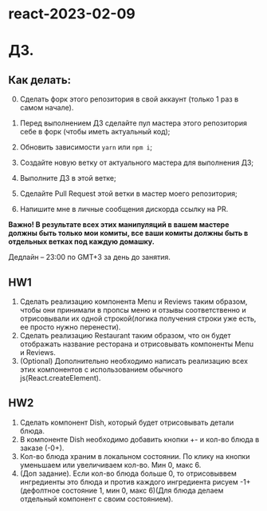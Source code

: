 # react-2023-02-09

# ДЗ.

## Как делать:

0. Сделать форк этого репозитория в свой аккаунт (только 1 раз в самом начале).

1. Перед выполнением ДЗ сделайте пул мастера этого репозитория себе в форк (чтобы иметь актуальный код);
2. Обновить зависимости `yarn` или `npm i`;
3. Создайте новую ветку от актуального мастера для выполнения ДЗ;
4. Выполните ДЗ в этой ветке;
5. Сделайте Pull Request этой ветки в мастер моего репозитория;
6. Напишите мне в личные сообщения дискорда ссылку на PR.

**Важно! В результате всех этих манипуляций в вашем мастере должны быть только мои комиты, все ваши комиты должны быть в отдельных ветках под каждую домашку.**

Дедлайн – 23:00 по GMT+3 за день до занятия.

## HW1

1. Сделать реализацию компонента Menu и Reviews таким образом, чтобы они принимали в пропсы меню и отзывы соответственно и отрисовывали их одной строкой(логика получения строки уже есть, ее просто нужно перенести).
2. Сделать реализацию Restaurant таким образом, что он будет отображать название ресторана и отрисовывать компоненты Menu и Reviews.
3. (Optional) Дополнительно необходимо написать реализацию всех этих компонентов с использованием обычного js(React.createElement).

## HW2

1. Сделать компонент Dish, который будет отрисовывать детали блюда.
2. В компоненте Dish необходимо добавить кнопки +- и кол-во блюда в заказе (-0+).
3. Кол-во блюда храним в локальном состоянии. По клику на кнопки уменьшаем или увеличиваем кол-во. Мин 0, макс 6.
4. (Доп задание). Если кол-во блюда больше 0, то отрисовыввем ингредиенты это блюда и против каждого ингредиента рисуем -1+ (дефолтное состояние 1, мин 0, макс 6)(Для блюда делаем отдельный компонент с своим состоянием).

